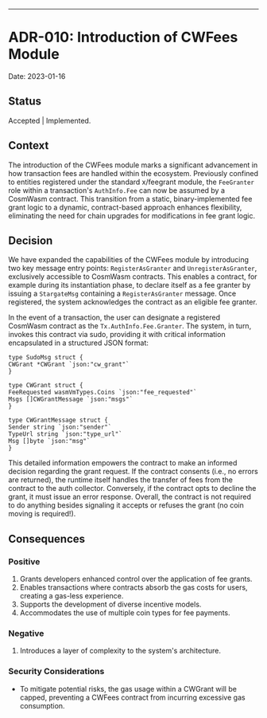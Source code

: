 ---

# ADR-010: Introduction of CWFees Module

Date: 2023-01-16

## Status

Accepted | Implemented.

## Context

The introduction of the CWFees module marks a significant advancement in how transaction fees are handled within the
ecosystem. Previously confined to entities registered under the standard x/feegrant module, the `FeeGranter` role within
a transaction's `AuthInfo.Fee` can now be assumed by a CosmWasm contract. This transition from a static,
binary-implemented fee grant logic to a dynamic, contract-based approach enhances flexibility, eliminating the need for
chain upgrades for modifications in fee grant logic.

## Decision

We have expanded the capabilities of the CWFees module by introducing two key message entry points: `RegisterAsGranter`
and `UnregisterAsGranter`, exclusively accessible to CosmWasm contracts. This enables a contract, for example during its
instantiation phase, to declare itself as a fee granter by issuing a `StargateMsg` containing a `RegisterAsGranter`
message. Once registered, the system acknowledges the contract as an eligible fee granter.

In the event of a transaction, the user can designate a registered CosmWasm contract as the `Tx.AuthInfo.Fee.Granter`.
The system, in turn, invokes this contract via sudo, providing it with critical information encapsulated in a structured
JSON format:

```golang
type SudoMsg struct {
CWGrant *CWGrant `json:"cw_grant"`
}

type CWGrant struct {
FeeRequested wasmVmTypes.Coins `json:"fee_requested"`
Msgs []CWGrantMessage `json:"msgs"`
}

type CWGrantMessage struct {
Sender string `json:"sender"`
TypeUrl string `json:"type_url"`
Msg []byte `json:"msg"`
}
```

This detailed information empowers the contract to make an informed decision regarding the grant request. If the contract
consents (i.e., no errors are returned), the runtime itself handles the transfer of fees from the contract to the
auth collector. Conversely, if the contract opts to decline the grant, it must issue an error response. Overall, the contract
is not required to do anything besides signaling it accepts or refuses the grant (no coin moving is required!).

## Consequences

### Positive
1. Grants developers enhanced control over the application of fee grants.
2. Enables transactions where contracts absorb the gas costs for users, creating a gas-less experience.
3. Supports the development of diverse incentive models.
4. Accommodates the use of multiple coin types for fee payments.

### Negative
1. Introduces a layer of complexity to the system's architecture.

### Security Considerations
- To mitigate potential risks, the gas usage within a CWGrant will be capped, preventing a CWFees contract from incurring excessive gas consumption.

